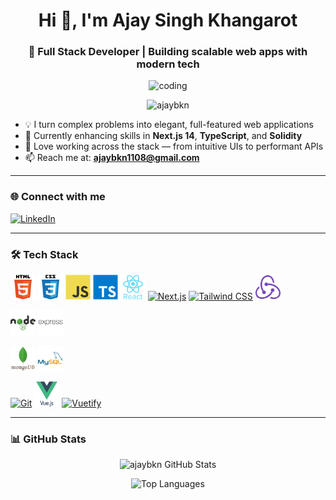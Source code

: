 <h1 align="center">Hi 👋, I'm Ajay Singh Khangarot</h1>
<h3 align="center">🚀 Full Stack Developer | Building scalable web apps with modern tech</h3>

<p align="center">
  <img src="https://media4.giphy.com/media/v1.Y2lkPTc5MGI3NjExaWd5d2dsc2dmMXJ3MXRwaDl4aXhkcjBpdXloeXg3NTd0ZWpwZXZlbSZlcD12MV9pbnRlcm5hbF9naWZfYnlfaWQmY3Q9Zw/qgQUggAC3Pfv687qPC/giphy.webp" alt="coding" width="400"/>
</p>

<p align="center">
  <img src="https://komarev.com/ghpvc/?username=ajaybkn&label=Profile%20views&color=0e75b6&style=flat" alt="ajaybkn" />
</p>

- 💡 I turn complex problems into elegant, full-featured web applications  
- 🌱 Currently enhancing skills in **Next.js 14**, **TypeScript**, and **Solidity**  
- 🧠 Love working across the stack — from intuitive UIs to performant APIs  
- 📫 Reach me at: **ajaybkn1108@gmail.com**

---

### 🌐 Connect with me
<p>
  <a href="https://linkedin.com/in/ajay singh khangarot" target="_blank">
    <img src="https://raw.githubusercontent.com/rahuldkjain/github-profile-readme-generator/master/src/images/icons/Social/linked-in-alt.svg" alt="LinkedIn" height="30" width="40" />
  </a>
</p>

---

### 🛠️ Tech Stack

<p>
  <!-- Frontend -->
  <a href="https://developer.mozilla.org/en-US/docs/Web/HTML" target="_blank"><img src="https://raw.githubusercontent.com/devicons/devicon/master/icons/html5/html5-original-wordmark.svg" alt="HTML" width="40" height="40"/></a>
  <a href="https://developer.mozilla.org/en-US/docs/Web/CSS" target="_blank"><img src="https://raw.githubusercontent.com/devicons/devicon/master/icons/css3/css3-original-wordmark.svg" alt="CSS" width="40" height="40"/></a>
  <a href="https://developer.mozilla.org/en-US/docs/Web/JavaScript" target="_blank"><img src="https://raw.githubusercontent.com/devicons/devicon/master/icons/javascript/javascript-original.svg" alt="JavaScript" width="40" height="40"/></a>
  <a href="https://www.typescriptlang.org/" target="_blank"><img src="https://raw.githubusercontent.com/devicons/devicon/master/icons/typescript/typescript-original.svg" alt="TypeScript" width="40" height="40"/></a>
  <a href="https://reactjs.org/" target="_blank"><img src="https://raw.githubusercontent.com/devicons/devicon/master/icons/react/react-original-wordmark.svg" alt="React" width="40" height="40"/></a>
  <a href="https://nextjs.org/" target="_blank"><img src="https://cdn.worldvectorlogo.com/logos/nextjs-2.svg" alt="Next.js" width="40" height="40"/></a>
  <a href="https://tailwindcss.com/" target="_blank"><img src="https://www.vectorlogo.zone/logos/tailwindcss/tailwindcss-icon.svg" alt="Tailwind CSS" width="40" height="40"/></a>
  <a href="https://redux.js.org/" target="_blank"><img src="https://raw.githubusercontent.com/devicons/devicon/master/icons/redux/redux-original.svg" alt="Redux" width="40" height="40"/></a>
  
  <!-- Backend -->
  <a href="https://nodejs.org/" target="_blank"><img src="https://raw.githubusercontent.com/devicons/devicon/master/icons/nodejs/nodejs-original-wordmark.svg" alt="Node.js" width="40" height="40"/></a>
  <a href="https://expressjs.com/" target="_blank"><img src="https://raw.githubusercontent.com/devicons/devicon/master/icons/express/express-original-wordmark.svg" alt="Express" width="40" height="40"/></a>

  <!-- Database -->
  <a href="https://www.mongodb.com/" target="_blank"><img src="https://raw.githubusercontent.com/devicons/devicon/master/icons/mongodb/mongodb-original-wordmark.svg" alt="MongoDB" width="40" height="40"/></a>
  <a href="https://www.mysql.com/" target="_blank"><img src="https://raw.githubusercontent.com/devicons/devicon/master/icons/mysql/mysql-original-wordmark.svg" alt="MySQL" width="40" height="40"/></a>

  <!-- Tools & Other -->
  <a href="https://git-scm.com/" target="_blank"><img src="https://www.vectorlogo.zone/logos/git-scm/git-scm-icon.svg" alt="Git" width="40" height="40"/></a>
  <a href="https://vuejs.org/" target="_blank"><img src="https://raw.githubusercontent.com/devicons/devicon/master/icons/vuejs/vuejs-original-wordmark.svg" alt="Vue.js" width="40" height="40"/></a>
  <a href="https://vuetifyjs.com/" target="_blank"><img src="https://bestofjs.org/logos/vuetify.svg" alt="Vuetify" width="40" height="40"/></a>
</p>

---

### 📊 GitHub Stats

<p align="center">
  <img src="https://github-readme-stats.vercel.app/api?username=ajaybkn&show_icons=true&locale=en" alt="ajaybkn GitHub Stats" />
</p>

<p align="center">
  <img src="https://github-readme-stats.vercel.app/api/top-langs?username=ajaybkn&show_icons=true&locale=en&layout=compact" alt="Top Languages" />
</p>

